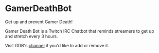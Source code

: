 # GamerDeathBot
Get up and prevent Gamer Death!

Gamer Death Bot is a Twitch IRC Chatbot that reminds streamers to get up and stretch every 3 hours.

Visit GDB's [channel](https://www.twitch.tv/gamerdeathbot) if you'd like to add or remove it.
